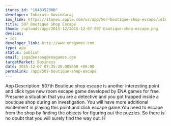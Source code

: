 ```yaml
--- 
itunes_id: "1048352900"
developer: Inbarasu Govindaraj
ios_link: https://itunes.apple.com/us/app/507-boutique-shop-escape/id1048352900?mt=8
title: 507 Boutique Shop Escape
thumb: /uploads/app/2015-12/2015-12-07-507-boutique-shop-escape.png
devices: 
- ios
developer_link: http://www.enagames.com
type: app
status: publish
email: jagadeesang@enagames.com
targetMarket: Business
date: 2015-12-07 07:35:38.005668 +00:00
permalink: /app/507-boutique-shop-escape
---
```


App Description:
            507th Boutique shop escape is another interesting point and click type new room escape game developed by ENA games for free. Presume a situation that you are a detective and you got trapped inside a boutique shop during an investigation. You will have more additional excitement in playing this point and click escape game.You need to escape from the shop by finding the objects for figuring out the puzzles. So there is no doubt that you will surely find the way out. H
